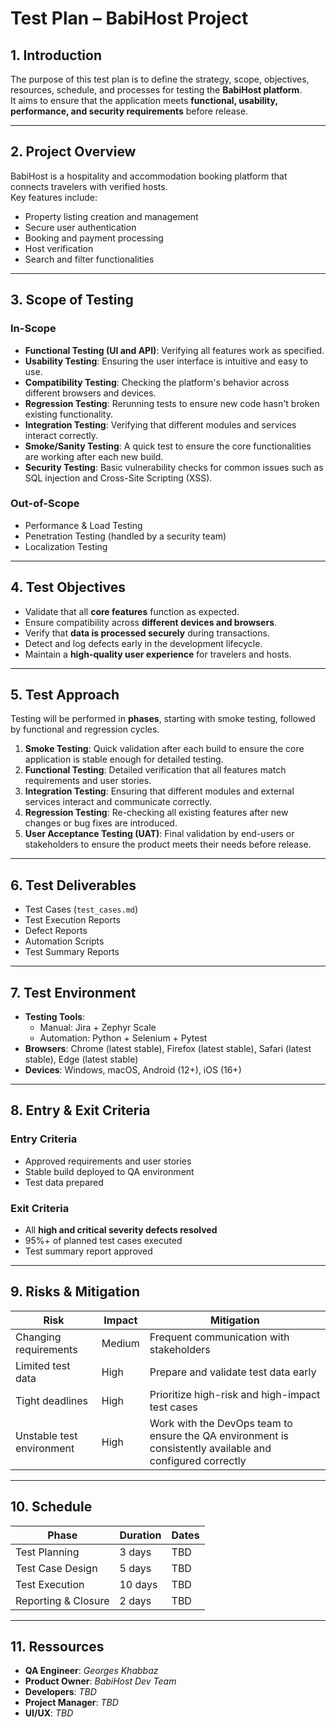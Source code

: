 # Test Plan – BabiHost Project

## 1. Introduction

The purpose of this test plan is to define the strategy, scope, objectives, resources, schedule, and processes for testing the **BabiHost platform**.  
It aims to ensure that the application meets **functional, usability, performance, and security requirements** before release.

---

## 2. Project Overview

BabiHost is a hospitality and accommodation booking platform that connects travelers with verified hosts.  
Key features include:

- Property listing creation and management
- Secure user authentication
- Booking and payment processing
- Host verification
- Search and filter functionalities

---

## 3. Scope of Testing

### In-Scope

- **Functional Testing (UI and API)**: Verifying all features work as specified.
- **Usability Testing**: Ensuring the user interface is intuitive and easy to use.
- **Compatibility Testing**: Checking the platform's behavior across different browsers and devices.
- **Regression Testing**: Rerunning tests to ensure new code hasn't broken existing functionality.
- **Integration Testing**: Verifying that different modules and services interact correctly.
- **Smoke/Sanity Testing**: A quick test to ensure the core functionalities are working after each new build.
- **Security Testing**: Basic vulnerability checks for common issues such as SQL injection and Cross-Site Scripting (XSS).

### Out-of-Scope

- Performance & Load Testing
- Penetration Testing (handled by a security team)
- Localization Testing

---

## 4. Test Objectives

- Validate that all **core features** function as expected.
- Ensure compatibility across **different devices and browsers**.
- Verify that **data is processed securely** during transactions.
- Detect and log defects early in the development lifecycle.
- Maintain a **high-quality user experience** for travelers and hosts.

---

## 5. Test Approach

Testing will be performed in **phases**, starting with smoke testing, followed by functional and regression cycles.

1. **Smoke Testing**: Quick validation after each build to ensure the core application is stable enough for detailed testing.
2. **Functional Testing**: Detailed verification that all features match requirements and user stories.
3. **Integration Testing**: Ensuring that different modules and external services interact and communicate correctly.
4. **Regression Testing**: Re-checking all existing features after new changes or bug fixes are introduced.
5. **User Acceptance Testing (UAT)**: Final validation by end-users or stakeholders to ensure the product meets their needs before release.

---

## 6. Test Deliverables

- Test Cases (`test_cases.md`)
- Test Execution Reports
- Defect Reports
- Automation Scripts
- Test Summary Reports

---

## 7. Test Environment
  
- **Testing Tools**:  
  - Manual: Jira + Zephyr Scale  
  - Automation: Python + Selenium + Pytest  
- **Browsers**: Chrome (latest stable), Firefox (latest stable), Safari (latest stable), Edge (latest stable)
- **Devices**: Windows, macOS, Android (12+), iOS (16+)

---

## 8. Entry & Exit Criteria

### Entry Criteria

- Approved requirements and user stories
- Stable build deployed to QA environment
- Test data prepared

### Exit Criteria

- All **high and critical severity defects resolved**
- 95%+ of planned test cases executed
- Test summary report approved

---

## 9. Risks & Mitigation

| Risk | Impact | Mitigation |
|---|---|---|
| Changing requirements | Medium | Frequent communication with stakeholders |
| Limited test data | High | Prepare and validate test data early |
| Tight deadlines | High | Prioritize high-risk and high-impact test cases |
| Unstable test environment | High | Work with the DevOps team to ensure the QA environment is consistently available and configured correctly |

---

## 10. Schedule

| Phase | Duration | Dates |
|-------|----------|-------|
| Test Planning | 3 days | TBD |
| Test Case Design | 5 days | TBD |
| Test Execution | 10 days | TBD |
| Reporting & Closure | 2 days | TBD |

---

## 11. Ressources

- **QA Engineer**: _Georges Khabbaz_
- **Product Owner**: _BabiHost Dev Team_
- **Developers**: _TBD_
- **Project Manager**: _TBD_
- **UI/UX**: _TBD_
